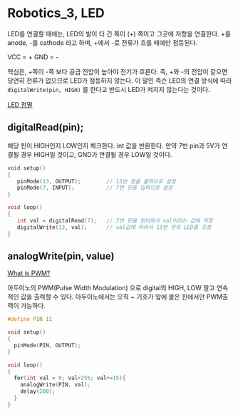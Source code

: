 # Robotics_3, LED

LED를 연결할 때에는, LED의 발이 더 긴 쪽이 (+) 쪽이고 그곳에 저항을 연결한다. +를 anode, -를 cathode 라고 하며, +에서 -로 전류가 흐를 때에만 점등된다.

VCC = +
GND = -

핵심은, +쪽이 -쪽 보다 공급 전압이 높아야 전기가 흐른다. 즉, +와 -의 전압이 같으면 당연히 전류가 없으므로 LED가 점등하지 않는다. 이 말인 즉슨 LED의 연결 방식에 따라 `digitalWrite(pin, HIGH)` 를 한다고 반드시 LED가 켜지지 않는다는 것이다.

[LED 점멸](https://m.blog.naver.com/kaiserkhan21/221043751112)

## digitalRead(pin);

해당 핀이 HIGH인지 LOW인지 체크한다. int 값을 반환한다. 만약 7번 pin과 5V가 연결될 경우 HIGH일 것이고, GND가 연결될 경우 LOW일 것이다.

```c
void setup()
{
   pinMode(13, OUTPUT);        // 13번 핀을 출력으로 설정
   pinMode(7, INPUT);          // 7번 핀을 입력으로 설정
}

void loop()
{
   int val = digitalRead(7);   // 7번 핀을 읽어와서 val이라는 값에 저장
   digitalWrite(13, val);      // val값에 따라서 13번 핀의 LED를 조절
}
```

## analogWrite(pin, value)

[What is PWM?](https://m.blog.naver.com/PostView.naver?isHttpsRedirect=true&blogId=roboholic84&logNo=220333343346)

아두이노의 PWM(Pulse Width Modulation) 으로 digital의 HIGH, LOW 말고 연속적인 값을 출력할 수 있다. 아두이노에서는 오직 ~ 기호가 앞에 붙은 핀에서만 PWM출력이 가능하다.

```c
#define PIN 11

void setup()
{
  pinMode(PIN, OUTPUT);
}

void loop()
{
  for(int val = 0; val<255; val+=15){
    analogWrite(PIN, val);
    delay(200);
  }
}
```
